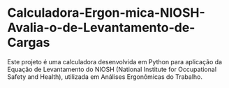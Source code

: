 # Calculadora-Ergon-mica-NIOSH-Avalia-o-de-Levantamento-de-Cargas
Este projeto é uma calculadora desenvolvida em Python para aplicação da Equação de Levantamento do NIOSH (National Institute for Occupational Safety and Health), utilizada em Análises Ergonômicas do Trabalho.

